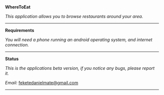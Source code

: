 **WhereToEat**

*This application allows you to browse restaurants around your area.*

************************************************************************************************************************************************************************************

**Requirements**

*You will need a phone running an android operating system, and internet connection.* 

************************************************************************************************************************************************************************************

**Status**

*This is the applications beta version, if you notice any bugs, please report it.*

*Email:* feketedanielmate@gmail.com

************************************************************************************************************************************************************************************




